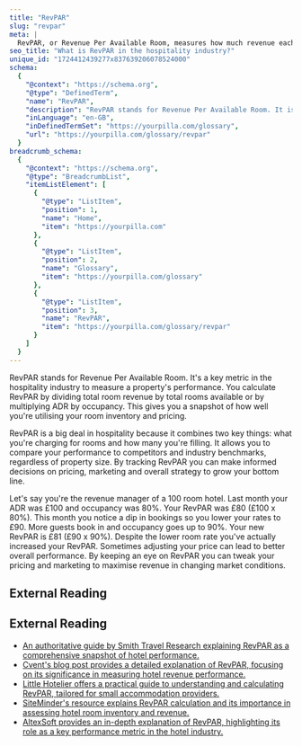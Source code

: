 ```yaml
---
title: "RevPAR"
slug: "revpar"
meta: |
  RevPAR, or Revenue Per Available Room, measures how much revenue each available room generates. It helps hotels, restaurants, cafes, and bars gauge their financial performance.
seo_title: "What is RevPAR in the hospitality industry?"
unique_id: "1724412439277x837639206078524000"
schema:
  {
    "@context": "https://schema.org",
    "@type": "DefinedTerm",
    "name": "RevPAR",
    "description": "RevPAR stands for Revenue Per Available Room. It is a key metric in the hospitality industry that measures a property's performance by dividing total room revenue by total rooms available or by multiplying ADR by occupancy, providing a snapshot of room inventory utilisation and pricing.",
    "inLanguage": "en-GB",
    "inDefinedTermSet": "https://yourpilla.com/glossary",
    "url": "https://yourpilla.com/glossary/revpar"
  }
breadcrumb_schema:
  {
    "@context": "https://schema.org",
    "@type": "BreadcrumbList",
    "itemListElement": [
      {
        "@type": "ListItem",
        "position": 1,
        "name": "Home",
        "item": "https://yourpilla.com"
      },
      {
        "@type": "ListItem",
        "position": 2,
        "name": "Glossary",
        "item": "https://yourpilla.com/glossary"
      },
      {
        "@type": "ListItem",
        "position": 3,
        "name": "RevPAR",
        "item": "https://yourpilla.com/glossary/revpar"
      }
    ]
  }
---
```


RevPAR stands for Revenue Per Available Room. It's a key metric in the hospitality industry to measure a property's performance. You calculate RevPAR by dividing total room revenue by total rooms available or by multiplying ADR by occupancy. This gives you a snapshot of how well you're utilising your room inventory and pricing.

RevPAR is a big deal in hospitality because it combines two key things: what you're charging for rooms and how many you're filling. It allows you to compare your performance to competitors and industry benchmarks, regardless of property size. By tracking RevPAR you can make informed decisions on pricing, marketing and overall strategy to grow your bottom line.

Let's say you're the revenue manager of a 100 room hotel. Last month your ADR was £100 and occupancy was 80%. Your RevPAR was £80 (£100 x 80%). This month you notice a dip in bookings so you lower your rates to £90. More guests book in and occupancy goes up to 90%. Your new RevPAR is £81 (£90 x 90%). Despite the lower room rate you've actually increased your RevPAR. Sometimes adjusting your price can lead to better overall performance. By keeping an eye on RevPAR you can tweak your pricing and marketing to maximise revenue in changing market conditions.

## External Reading



## External Reading

*   [An authoritative guide by Smith Travel Research explaining RevPAR as a comprehensive snapshot of hotel performance.](https://str.com/data-insights-blog/what-is-revpar)
*   [Cvent's blog post provides a detailed explanation of RevPAR, focusing on its significance in measuring hotel revenue performance.](https://www.cvent.com/en/blog/hospitality/hotel-revpar)
*   [Little Hotelier offers a practical guide to understanding and calculating RevPAR, tailored for small accommodation providers.](https://www.littlehotelier.com/blog/increase-your-revenue/a-quick-guide-to-revpar-for-small-accommodation-providers/)
*   [SiteMinder's resource explains RevPAR calculation and its importance in assessing hotel room inventory and revenue.](https://www.siteminder.com/r/calculate-revpar/)
*   [AltexSoft provides an in-depth explanation of RevPAR, highlighting its role as a key performance metric in the hotel industry.](https://www.altexsoft.com/blog/revpar-explained/)